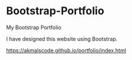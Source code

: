# Bootstrap-Portfolio
My Bootstrap Portfolio

I have designed this website using Bootstrap.


https://akmalscode.github.io/portfolio/index.html

